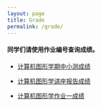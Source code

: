 ```yaml
---
layout: page
title: Grade 
permalink: /grade/
---
```


#### 同学们请使用作业编号查询成绩。
 - [计算机图形学期中小测成绩](https://github.com/sysucg2019/sysucg2019.github.io/raw/master/assets/%E8%AE%A1%E7%AE%97%E6%9C%BA%E5%9B%BE%E5%BD%A2%E5%AD%A6%E6%9C%9F%E4%B8%AD%E5%B0%8F%E6%B5%8B%E6%88%90%E7%BB%A9.pdf)

- [计算机图形学讲座报告成绩](https://github.com/sysucg2019/sysucg2019.github.io/raw/master/assets/%E8%AE%A1%E7%AE%97%E6%9C%BA%E5%9B%BE%E5%BD%A2%E5%AD%A6%E8%AE%B2%E5%BA%A7%E6%8A%A5%E5%91%8A%E6%88%90%E7%BB%A9.pdf)

 - [计算机图形学作业一成绩](https://github.com/sysucg2019/sysucg2019.github.io/raw/master/assets/%E8%AE%A1%E7%AE%97%E6%9C%BA%E5%9B%BE%E5%BD%A2%E5%AD%A6%E7%BC%96%E7%A8%8B%E4%BD%9C%E4%B8%9A%E4%B8%80%E6%88%90%E7%BB%A9.pdf)
